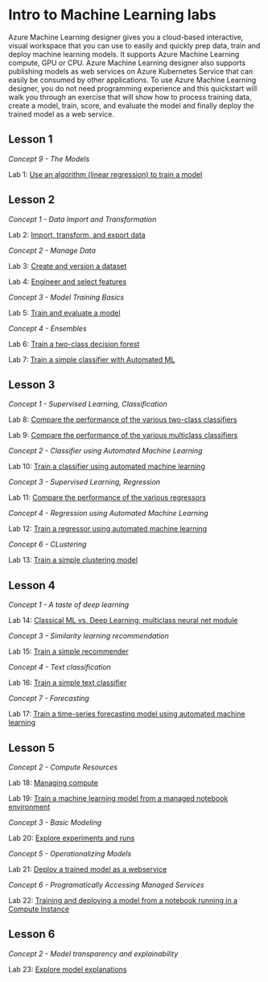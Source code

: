 # Intro to Machine Learning labs

Azure Machine Learning designer gives you a cloud-based interactive, visual workspace that you can use to easily and quickly prep data, train and deploy machine learning models. It supports Azure Machine Learning compute, GPU or CPU. Azure Machine Learning designer also supports publishing models as web services on Azure Kubernetes Service that can easily be consumed by other applications. To use Azure Machine Learning designer, you do not need programming experience and this quickstart will walk you through an exercise that will show how to process training data, create a model, train, score, and evaluate the model and finally deploy the trained model as a web service.

## Lesson 1

*Concept 9 - The Models*

Lab 1: [Use an algorithm (linear regression) to train a model](./aml-visual-interface/lab-01/README.md)

## Lesson 2 

*Concept 1 - Data Import and Transformation*

Lab 2: [Import, transform, and export data](./aml-visual-interface/lab-02/README.md)

*Concept 2 - Manage Data*

Lab 3: [Create and version a dataset](./aml-visual-interface/lab-03/README.md)


Lab 4: [Engineer and select features](./aml-visual-interface/lab-04/README.md)

*Concept 3 - Model Training Basics*

Lab 5: [Train and evaluate a model](./aml-visual-interface/lab-05/README.md)

*Concept 4 - Ensembles*

Lab 6: [Train a two-class decision forest](./aml-visual-interface/lab-06/README.md)

Lab 7: [Train a simple classifier with Automated ML](./aml-visual-interface/lab-07/README.md)

## Lesson 3

*Concept 1 - Supervised Learning, Classification*

Lab 8: [Compare the performance of the various two-class classifiers](./aml-visual-interface/lab-08/README.md)

Lab 9: [Compare the performance of the various multiclass classifiers](./aml-visual-interface/lab-09/README.md)

*Concept 2 - Classifier using Automated Machine Learning*

Lab 10: [Train a classifier using automated machine learning](./aml-visual-interface/lab-10/README.md)

*Concept 3 - Supervised Learning, Regression*

Lab 11: [Compare the performance of the various regressors](./aml-visual-interface/lab-11/README.md)

*Concept 4 - Regression using Automated Machine Learning*

Lab 12: [Train a regressor using automated machine learning](./aml-visual-interface/lab-12/README.md)

*Concept 6 - CLustering*

Lab 13: [Train a simple clustering model](./aml-visual-interface/lab-13/README.md)

## Lesson 4

*Concept 1 - A taste of deep learning*

Lab 14: [Classical ML vs. Deep Learning: multiclass neural net module](./aml-visual-interface/lab-14/README.md)

*Concept 3 - Similarity learning recommendation*

Lab 15: [Train a simple recommender](./aml-visual-interface/lab-15/README.md)

*Concept 4 - Text classification*

Lab 16: [Train a simple text classifier](./aml-visual-interface/lab-16/README.md)

*Concept 7 - Forecasting*

Lab 17: [Train a time-series forecasting model using automated machine learning](./aml-visual-interface/lab-17/README.md)


## Lesson 5

*Concept 2 - Compute Resources*

Lab 18: [Managing compute](./aml-visual-interface/lab-18/README.md)

Lab 19: [Train a machine learning model from a managed notebook environment](./aml-visual-interface/lab-19/README.md)

*Concept 3 - Basic Modeling*

Lab 20: [Explore experiments and runs](./aml-visual-interface/lab-20/README.md)

*Concept 5 - Operationalizing Models*

Lab 21: [Deploy a trained model as a webservice](./aml-visual-interface/lab-21/README.md)

*Concept 6 - Programatically Accessing Managed Services*

Lab 22: [Training and deploying a model from a notebook running in a Compute Instance](./aml-visual-interface/lab-22/README.md)

## Lesson 6

*Concept 2 - Model transparency and explainability*

Lab 23: [Explore model explanations](./aml-visual-interface/lab-23/README.md)
